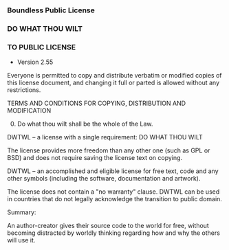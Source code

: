 ### Boundless Public License
### DO WHAT THOU WILT
### TO PUBLIC LICENSE
- Version 2.55

Everyone is permitted to copy and distribute verbatim or modified copies of this license document, and changing it full or parted is allowed without any restrictions.

TERMS AND CONDITIONS FOR COPYING, DISTRIBUTION AND MODIFICATION

0. Do what thou wilt shall be the whole of the Law.

DWTWL – a license with a single requirement: DO WHAT THOU WILT 

The license provides more freedom than any other one (such as GPL or BSD) and does not require saving the license text on copying. 

DWTWL – an accomplished and eligible license for free text, code and any other symbols (including the software, documentation and artwork). 

The license does not contain a "no warranty" clause. DWTWL can be used in countries that do not legally acknowledge the transition to public domain.

Summary: 

An author-creator gives their source code to the world for free, without becoming distracted by worldly thinking regarding how and why the others will use it.
